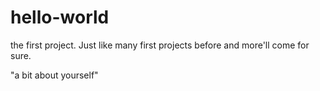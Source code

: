 # hello-world
the first project. Just like many first projects before and more'll come for sure.

"a bit about yourself"
